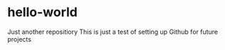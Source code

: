 # hello-world
Just another repositiory
This is just a test of setting up Github for future projects
